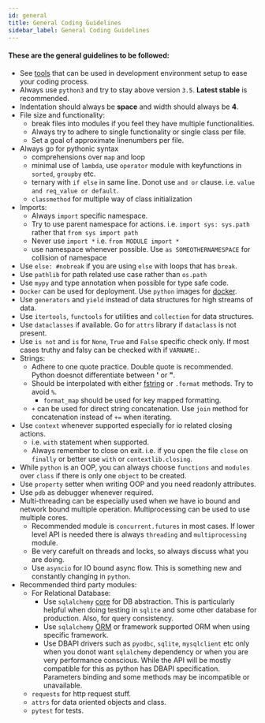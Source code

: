 ```yaml
---
id: general
title: General Coding Guidelines
sidebar_label: General Coding Guidelines
---
```


#### These are the general guidelines to be followed:

* See [tools](tools.md) that can be used in development environment setup to ease your coding process. 
* Always use `python3` and try to stay above version `3.5`. **Latest stable** is recommended.
* Indentation should always be **space** and width should always be **4**.
* File size and functionality:
    - break files into modules if you feel they have multiple functionalities.
    - Always try to adhere to single functionality or single class per file.
    - Set a goal of approximate linenumbers per file.
* Always go for pythonic syntax
    - comprehensions over `map` and loop
    - minimal use of `lambda`, use `operator` module with keyfunctions in `sorted`, `groupby` etc.
    - ternary with `if else` in same line. Donot use `and or` clause. i.e. `value and req_value or default`. 
    - `classmethod` for multiple way of class initialization
* Imports:
    - Always `import` specific namespace.
    - Try to use parent namespace for actions. i.e. `import sys: sys.path` rather that `from sys import path`
    - Never use `import *` i.e. `from MODULE import *`
    - use namespace whenever possible. Use `as SOMEOTHERNAMESPACE` for collision of namespace
* Use `else: #nobreak` if you are using `else` with loops that has `break`.
* Use `pathlib` for path related use case rather than `os.path`
* Use `mypy` and type annotation when possible for type safe code.
* `Docker` can be used for deployment. Use `python` images for [docker](https://hub.docker.com/_/python).
* Use `generators` and `yield` instead of data structures for high streams of data.
* Use `itertools`, `functools` for utilities and `collection` for data structures.
* Use `dataclasses` if available. Go for `attrs` library if `dataclass` is not present.
* Use `is not` and `is` for `None`, `True` and `False` specific check only. If most cases truthy and falsy can be checked with if `VARNAME:`. 
* Strings: 
    - Adhere to one quote practice. Double quote is recommended. Python doesnot differentiate between **'** or **"**.
    - Should be interpolated with either [fstring](https://www.python.org/dev/peps/pep-0498/) or `.format` methods. Try to avoid `%`.
        + `format_map` should be used for key mapped formatting.
    - `+` can be used for direct string concatenation. Use `join` method for concatenation instead of `+=` when iterating.
* Use `context` whenever supported especially for io related closing actions.
    - i.e. `with` statement when supported.
    - Always remember to close on exit. i.e. if you open the file `close` on `finally` or better use `with` or `contextlib.closing`.
* While `python` is an OOP, you can always choose `functions` and `modules` over `class` if there is only one `object` to be created.
* Use `property` setter when writing OOP and you need readonly attributes.
* Use `pdb` as debugger whenever required.
* Multi-threading can be especially used when we have io bound and network bound multiple operation. Multiprocessing can be used to use multiple cores.
    - Recommended module is `concurrent.futures` in most cases. If lower level API is needed there is always `threading` and `multiprocessing` module.
    - Be very carefult on threads and locks, so always discuss what you are doing.
    - Use `asyncio` for IO bound async flow. This is something new and constantly changing in `python`.
* Recommended third party modules:
    - For Relational Database:
        + Use `sqlalchemy` [core](https://docs.sqlalchemy.org/en/13/core/) for DB abstraction. This is particularly helpful when doing testing in `sqlite` and some other database for production. Also, for query consistency.
        + Use `sqlalchemy` [ORM](https://docs.sqlalchemy.org/en/13/orm/) or framework supported ORM when using specific framework.
        + Use DBAPI drivers such as `pyodbc`, `sqlite`, `mysqlclient` etc only when you donot want `sqlalchemy` dependency or when you are very performance conscious. While the API will be mostly compatible for this as python has DBAPI specification. Parameters binding and some methods may be incompatible or unavailable. 
    - `requests` for http request stuff.
    - `attrs` for data oriented objects and class.
    - `pytest` for tests.
